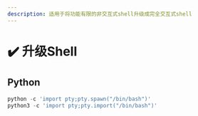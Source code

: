 ```yaml
---
description: 适用于将功能有限的非交互式shell升级成完全交互式shell
---
```


# ✔️ 升级Shell

## Python

```python
python -c 'import pty;pty.spawn("/bin/bash")'
python3 -c 'import pty;pty.import("/bin/bash")'
```







